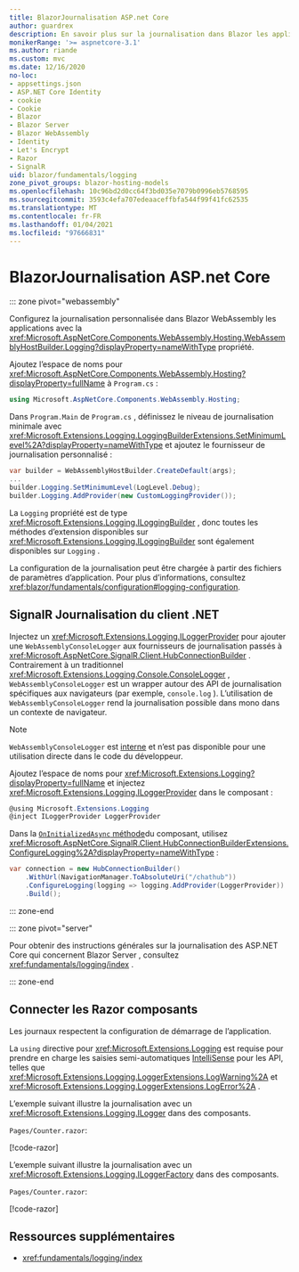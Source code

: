 ```yaml
---
title: BlazorJournalisation ASP.net Core
author: guardrex
description: En savoir plus sur la journalisation dans Blazor les applications, y compris la configuration du niveau de journalisation et comment écrire des messages de journal à partir de Razor composants.
monikerRange: '>= aspnetcore-3.1'
ms.author: riande
ms.custom: mvc
ms.date: 12/16/2020
no-loc:
- appsettings.json
- ASP.NET Core Identity
- cookie
- Cookie
- Blazor
- Blazor Server
- Blazor WebAssembly
- Identity
- Let's Encrypt
- Razor
- SignalR
uid: blazor/fundamentals/logging
zone_pivot_groups: blazor-hosting-models
ms.openlocfilehash: 10c96bd2d0cc64f3bd035e7079b0996eb5768595
ms.sourcegitcommit: 3593c4efa707edeaaceffbfa544f99f41fc62535
ms.translationtype: MT
ms.contentlocale: fr-FR
ms.lasthandoff: 01/04/2021
ms.locfileid: "97666831"
---
```

# <a name="aspnet-core-no-locblazor-logging"></a>BlazorJournalisation ASP.net Core

::: zone pivot="webassembly"

Configurez la journalisation personnalisée dans Blazor WebAssembly les applications avec la <xref:Microsoft.AspNetCore.Components.WebAssembly.Hosting.WebAssemblyHostBuilder.Logging?displayProperty=nameWithType> propriété.

Ajoutez l’espace de noms pour <xref:Microsoft.AspNetCore.Components.WebAssembly.Hosting?displayProperty=fullName> à `Program.cs` :

```csharp
using Microsoft.AspNetCore.Components.WebAssembly.Hosting;
```

Dans `Program.Main` de `Program.cs` , définissez le niveau de journalisation minimale avec <xref:Microsoft.Extensions.Logging.LoggingBuilderExtensions.SetMinimumLevel%2A?displayProperty=nameWithType> et ajoutez le fournisseur de journalisation personnalisé :

```csharp
var builder = WebAssemblyHostBuilder.CreateDefault(args);
...
builder.Logging.SetMinimumLevel(LogLevel.Debug);
builder.Logging.AddProvider(new CustomLoggingProvider());
```

La `Logging` propriété est de type <xref:Microsoft.Extensions.Logging.ILoggingBuilder> , donc toutes les méthodes d’extension disponibles sur <xref:Microsoft.Extensions.Logging.ILoggingBuilder> sont également disponibles sur `Logging` .

La configuration de la journalisation peut être chargée à partir des fichiers de paramètres d’application. Pour plus d’informations, consultez <xref:blazor/fundamentals/configuration#logging-configuration>.

## <a name="no-locsignalr-net-client-logging"></a>SignalR Journalisation du client .NET

Injectez un <xref:Microsoft.Extensions.Logging.ILoggerProvider> pour ajouter une `WebAssemblyConsoleLogger` aux fournisseurs de journalisation passés à <xref:Microsoft.AspNetCore.SignalR.Client.HubConnectionBuilder> . Contrairement à un traditionnel <xref:Microsoft.Extensions.Logging.Console.ConsoleLogger> , `WebAssemblyConsoleLogger` est un wrapper autour des API de journalisation spécifiques aux navigateurs (par exemple, `console.log` ). L’utilisation de `WebAssemblyConsoleLogger` rend la journalisation possible dans mono dans un contexte de navigateur.

> [!NOTE]
> `WebAssemblyConsoleLogger` est [interne](/dotnet/csharp/language-reference/keywords/internal) et n’est pas disponible pour une utilisation directe dans le code du développeur.

Ajoutez l’espace de noms pour <xref:Microsoft.Extensions.Logging?displayProperty=fullName> et injectez <xref:Microsoft.Extensions.Logging.ILoggerProvider> dans le composant :

```csharp
@using Microsoft.Extensions.Logging
@inject ILoggerProvider LoggerProvider
```

Dans la [ `OnInitializedAsync` méthode](xref:blazor/components/lifecycle#component-initialization-methods)du composant, utilisez <xref:Microsoft.AspNetCore.SignalR.Client.HubConnectionBuilderExtensions.ConfigureLogging%2A?displayProperty=nameWithType> :

```csharp
var connection = new HubConnectionBuilder()
    .WithUrl(NavigationManager.ToAbsoluteUri("/chathub"))
    .ConfigureLogging(logging => logging.AddProvider(LoggerProvider))
    .Build();
```

::: zone-end

::: zone pivot="server"

Pour obtenir des instructions générales sur la journalisation des ASP.NET Core qui concernent Blazor Server , consultez <xref:fundamentals/logging/index> .

::: zone-end

## <a name="log-in-no-locrazor-components"></a>Connecter les Razor composants

Les journaux respectent la configuration de démarrage de l’application.

La `using` directive pour <xref:Microsoft.Extensions.Logging> est requise pour prendre en charge les saisies semi-automatiques [IntelliSense](/visualstudio/ide/using-intellisense) pour les API, telles que <xref:Microsoft.Extensions.Logging.LoggerExtensions.LogWarning%2A> et <xref:Microsoft.Extensions.Logging.LoggerExtensions.LogError%2A> .

L’exemple suivant illustre la journalisation avec un <xref:Microsoft.Extensions.Logging.ILogger> dans des composants.

`Pages/Counter.razor`:

[!code-razor[](logging/samples_snapshot/Counter1.razor?highlight=3,16)]

L’exemple suivant illustre la journalisation avec un <xref:Microsoft.Extensions.Logging.ILoggerFactory> dans des composants.

`Pages/Counter.razor`:

[!code-razor[](logging/samples_snapshot/Counter2.razor?highlight=3,16-17)]

## <a name="additional-resources"></a>Ressources supplémentaires

* <xref:fundamentals/logging/index>

